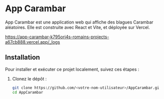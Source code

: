 # App Carambar

App Carambar est une application web qui affiche des blagues Carambar aléatoires. Elle est construite avec React et Vite, et déployée sur Vercel.

https://app-carambar-k795orj4s-romains-projects-a67cb888.vercel.app/_logs

## Installation

Pour installer et exécuter ce projet localement, suivez ces étapes :

1. Clonez le dépôt :

   ```sh
   git clone https://github.com/<votre-nom-utilisateur>/AppCarambar.git
   cd AppCarambar
